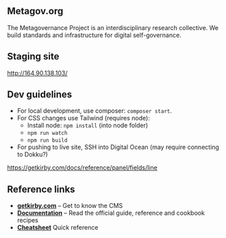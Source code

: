 ## Metagov.org

The Metagovernance Project is an interdisciplinary research collective. We build standards and infrastructure for digital self-governance.


## Staging site
http://164.90.138.103/

## Dev guidelines
* For local development, use composer: `composer start`.
* For CSS changes use Tailwind (requires node):
    * Install node: `npm install` (into node folder)
    * `npm run watch`
    * `npm run build`
* For pushing to live site, SSH into Digital Ocean (may require connecting to Dokku?)

https://getkirby.com/docs/reference/panel/fields/line

## Reference links

-   **[getkirby.com](https://getkirby.com)** – Get to know the CMS
-   **[Documentation](https://getkirby.com/docs/guide)** – Read the official guide, reference and cookbook recipes
-   **[Cheatsheet](https://getkirby.com/docs/reference)** Quick reference
